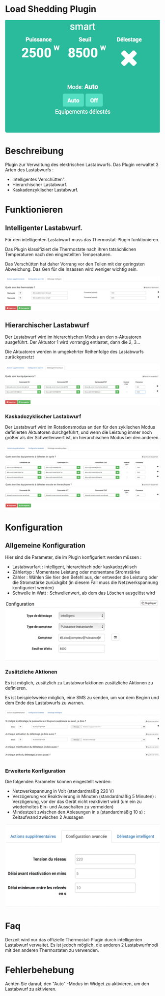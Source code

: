 # Load Shedding Plugin 

![delestage](./images/delestage_screenshot1.png)

# Beschreibung 

Plugin zur Verwaltung des elektrischen Lastabwurfs. Das Plugin verwaltet 3 Arten des Lastabwurfs :

-   Intelligentes Verschütten".
-   Hierarchischer Lastabwurf.
-   Kaskadenzyklischer Lastabwurf.

# Funktionieren 

## Intelligenter Lastabwurf. 

Für den intelligenten Lastabwurf muss das Thermostat-Plugin funktionieren.

Das Plugin klassifiziert die Thermostate nach ihren tatsächlichen Temperaturen nach den eingestellten Temperaturen.

Das Verschütten hat daher Vorrang vor den Teilen mit der geringsten Abweichung. Das Gen für die Insassen wird weniger wichtig sein.

![intelligent](./images/smart.png)

## Hierarchischer Lastabwurf 

Der Lastabwurf wird im hierarchischen Modus an den x-Aktuatoren ausgeführt.
Der Aktuator 1 wird vorrangig entlastet, dann die 2, 3…

Die Aktuatoren werden in umgekehrter Reihenfolge des Lastabwurfs zurückgesetzt

![hierarchique](./images/hierarchique.png)

### Kaskadozyklischer Lastabwurf 

Der Lastabwurf wird im Rotationsmodus an den für den zyklischen Modus definierten Aktuatoren durchgeführt, und wenn die Leistung immer noch größer als der Schwellenwert ist, im hierarchischen Modus bei den anderen.

![cascadocyclique](./images/cascadocyclique.png)

# Konfiguration 

## Allgemeine Konfiguration 

Hier sind die Parameter, die im Plugin konfiguriert werden müssen :

-   Lastabwurfart : intelligent, hierarchisch oder kaskadozyklisch
-   Zählertyp : Momentane Leistung oder momentane Stromstärke
-   Zähler : Wählen Sie hier den Befehl aus, der entweder die Leistung oder die Stromstärke zurückgibt (in diesem Fall muss die Netzwerkspannung konfiguriert werden)
-   Schwelle in Watt : Schwellenwert, ab dem das Löschen ausgelöst wird

![configuration générale](./images/configuration_generale.png)

### Zusätzliche Aktionen 

Es ist möglich, zusätzlich zu Lastabwurfaktionen zusätzliche Aktionen zu definieren.

Es ist beispielsweise möglich, eine SMS zu senden, um vor dem Beginn und dem Ende des Lastabwurfs zu warnen.

![Actions complémentaires](./images/actions_complementaires.png)

### Erweiterte Konfiguration 

Die folgenden Parameter können eingestellt werden:

-   Netzwerkspannung in Volt (standardmäßig 220 V)
-   Verzögerung vor Reaktivierung in Minuten (standardmäßig 5 Minuten) : Verzögerung, vor der das Gerät nicht reaktiviert wird (um ein zu wiederholtes Ein- und Ausschalten zu vermeiden)
-   Mindestzeit zwischen den Ablesungen in s (standardmäßig 10 s) : Zeitaufwand zwischen 2 Aussagen

![Konfiguration avancée](./images/configuration_avancee.png)

# Faq 

Derzeit wird nur das offizielle Thermostat-Plugin durch intelligenten Lastabwurf verwaltet. Es ist jedoch möglich, die anderen 2 Lastabwurfmodi mit den anderen Thermostaten zu verwenden.

# Fehlerbehebung 

Achten Sie darauf, den "Auto" -Modus im Widget zu aktivieren, um den Lastabwurf zu aktivieren.
